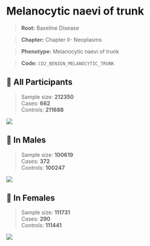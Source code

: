 # Melanocytic naevi of trunk

> **Root:** Baseline Disease  

> **Chapter:** Chapter II- Neoplasms  

> **Phenotype:** Melanocytic naevi of trunk  

> **Code:** `CD2_BENIGN_MELANOCYTIC_TRUNK`

## 🧪 All Participants  
> Sample size: **212350**  
> Cases: **662**  
> Controls: **211688**
<img src="/Disease/Figures/ALL/Incidence/CD2_BENIGN_MELANOCYTIC_TRUNK.png"/>
<CsvTable src="/Disease/Data/ALL/Incidence/COX_CD2_BENIGN_MELANOCYTIC_TRUNK.csv" label="🔍 View full results" />

## 👨 In Males  
> Sample size: **100619**  
> Cases: **372**  
> Controls: **100247**
<img src="/Disease/Figures/Male/Incidence/CD2_BENIGN_MELANOCYTIC_TRUNK.png"/>
<CsvTable src="/Disease/Data/Male/Incidence/COX_CD2_BENIGN_MELANOCYTIC_TRUNK.csv" label="🔍 View full results" />

## 👩 In Females  
> Sample size: **111731**  
> Cases: **290**  
> Controls: **111441**
<img src="/Disease/Figures/Female/Incidence/CD2_BENIGN_MELANOCYTIC_TRUNK.png"/>
<CsvTable src="/Disease/Data/Female/Incidence/COX_CD2_BENIGN_MELANOCYTIC_TRUNK.csv" label="🔍 View full results" />
